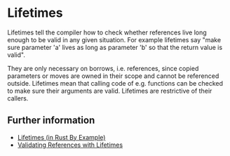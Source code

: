 # Lifetimes

Lifetimes tell the compiler how to check whether references live long
enough to be valid in any given situation. For example lifetimes say
"make sure parameter 'a' lives as long as parameter 'b' so that the return
value is valid". 

They are only necessary on borrows, i.e. references, 
since copied parameters or moves are owned in their scope and cannot
be referenced outside. Lifetimes mean that calling code of e.g. functions
can be checked to make sure their arguments are valid. Lifetimes are 
restrictive of their callers.

## Further information

- [Lifetimes (in Rust By Example)](https://doc.rust-lang.org/stable/rust-by-example/scope/lifetime.html)
- [Validating References with Lifetimes](https://doc.rust-lang.org/book/ch10-03-lifetime-syntax.html)
